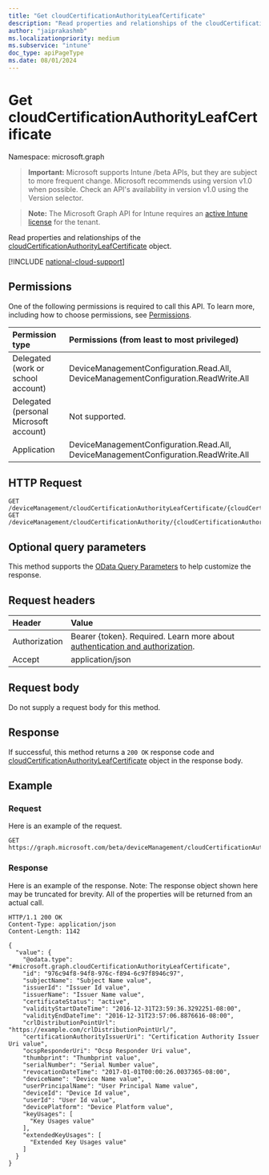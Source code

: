 ```yaml
---
title: "Get cloudCertificationAuthorityLeafCertificate"
description: "Read properties and relationships of the cloudCertificationAuthorityLeafCertificate object."
author: "jaiprakashmb"
ms.localizationpriority: medium
ms.subservice: "intune"
doc_type: apiPageType
ms.date: 08/01/2024
---
```


# Get cloudCertificationAuthorityLeafCertificate

Namespace: microsoft.graph

> **Important:** Microsoft supports Intune /beta APIs, but they are subject to more frequent change. Microsoft recommends using version v1.0 when possible. Check an API's availability in version v1.0 using the Version selector.

> **Note:** The Microsoft Graph API for Intune requires an [active Intune license](https://go.microsoft.com/fwlink/?linkid=839381) for the tenant.

Read properties and relationships of the [cloudCertificationAuthorityLeafCertificate](../resources/intune-cloudpkigraphservice-cloudcertificationauthorityleafcertificate.md) object.

[!INCLUDE [national-cloud-support](../../includes/all-clouds.md)]

## Permissions
One of the following permissions is required to call this API. To learn more, including how to choose permissions, see [Permissions](/graph/permissions-reference).

|Permission type|Permissions (from least to most privileged)|
|:---|:---|
|Delegated (work or school account)|DeviceManagementConfiguration.Read.All, DeviceManagementConfiguration.ReadWrite.All|
|Delegated (personal Microsoft account)|Not supported.|
|Application|DeviceManagementConfiguration.Read.All, DeviceManagementConfiguration.ReadWrite.All|

## HTTP Request
<!-- {
  "blockType": "ignored"
}
-->
``` http
GET /deviceManagement/cloudCertificationAuthorityLeafCertificate/{cloudCertificationAuthorityLeafCertificateId}
GET /deviceManagement/cloudCertificationAuthority/{cloudCertificationAuthorityId}/cloudCertificationAuthorityLeafCertificate/{cloudCertificationAuthorityLeafCertificateId}
```

## Optional query parameters
This method supports the [OData Query Parameters](/graph/query-parameters) to help customize the response.

## Request headers
|Header|Value|
|:---|:---|
|Authorization|Bearer {token}. Required. Learn more about [authentication and authorization](/graph/auth/auth-concepts).|
|Accept|application/json|

## Request body
Do not supply a request body for this method.

## Response
If successful, this method returns a `200 OK` response code and [cloudCertificationAuthorityLeafCertificate](../resources/intune-cloudpkigraphservice-cloudcertificationauthorityleafcertificate.md) object in the response body.

## Example

### Request
Here is an example of the request.
``` http
GET https://graph.microsoft.com/beta/deviceManagement/cloudCertificationAuthorityLeafCertificate/{cloudCertificationAuthorityLeafCertificateId}
```

### Response
Here is an example of the response. Note: The response object shown here may be truncated for brevity. All of the properties will be returned from an actual call.
``` http
HTTP/1.1 200 OK
Content-Type: application/json
Content-Length: 1142

{
  "value": {
    "@odata.type": "#microsoft.graph.cloudCertificationAuthorityLeafCertificate",
    "id": "976c94f8-94f8-976c-f894-6c97f8946c97",
    "subjectName": "Subject Name value",
    "issuerId": "Issuer Id value",
    "issuerName": "Issuer Name value",
    "certificateStatus": "active",
    "validityStartDateTime": "2016-12-31T23:59:36.3292251-08:00",
    "validityEndDateTime": "2016-12-31T23:57:06.8876616-08:00",
    "crlDistributionPointUrl": "https://example.com/crlDistributionPointUrl/",
    "certificationAuthorityIssuerUri": "Certification Authority Issuer Uri value",
    "ocspResponderUri": "Ocsp Responder Uri value",
    "thumbprint": "Thumbprint value",
    "serialNumber": "Serial Number value",
    "revocationDateTime": "2017-01-01T00:00:26.0037365-08:00",
    "deviceName": "Device Name value",
    "userPrincipalName": "User Principal Name value",
    "deviceId": "Device Id value",
    "userId": "User Id value",
    "devicePlatform": "Device Platform value",
    "keyUsages": [
      "Key Usages value"
    ],
    "extendedKeyUsages": [
      "Extended Key Usages value"
    ]
  }
}
```

